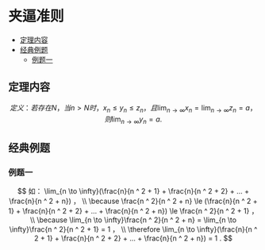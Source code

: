 # 夹逼准则

* [定理内容](#定理内容)
* [经典例题](#经典例题)
  * [例题一](#例题一)

## 定理内容

$$
定义：若存在 N ，当 n \gt N 时， {x_n} \le {y_n} \le {z_n} ，且 \lim_{n \to \infty}x_n = \lim_{n \to \infty}z_n = a ， 则 \lim_{n \to \infty}y_n = a .
$$

## 经典例题

### 例题一

$$
如： \lim_{n \to \infty}(\frac{n}{n ^ 2 + 1} + \frac{n}{n ^ 2 + 2} + ... + \frac{n}{n ^ 2 + n}) ，
\\
\because \frac{n ^ 2}{n ^ 2 + n} \le (\frac{n}{n ^ 2 + 1} + \frac{n}{n ^ 2 + 2} + ... + \frac{n}{n ^ 2 + n}) \le \frac{n ^ 2}{n ^ 2 + 1} ，
\\
\because \lim_{n \to \infty}\frac{n ^ 2}{n ^ 2 + n} = \lim_{n \to \infty}\frac{n ^ 2}{n ^ 2 + 1} = 1 ，
\\
\therefore \lim_{n \to \infty}(\frac{n}{n ^ 2 + 1} + \frac{n}{n ^ 2 + 2} + ... + \frac{n}{n ^ 2 + n}) = 1 .
$$



